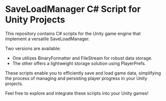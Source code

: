 # SaveLoadManager C# Script for Unity Projects

This repository contains C# scripts for the Unity game engine that implement a versatile SaveLoadManager.

Two versions are available:

- One utilizes BinaryFormatter and FileStream for robust data storage.
- The other offers a lightweight storage solution using PlayerPrefs.

These scripts enable you to efficiently save and load game data, simplifying the process of managing and persisting player progress in your Unity projects.

Feel free to explore and integrate these scripts into your Unity games!
